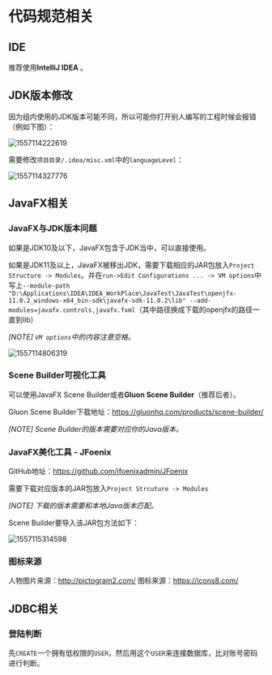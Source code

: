 # 代码规范相关

## IDE

推荐使用**IntelliJ IDEA** 。



## JDK版本修改

因为组内使用的JDK版本可能不同，所以可能你打开别人编写的工程时候会报错（例如下图）：

![1557114222619](https://github.com/Great-Keith/SbockBradingBystem/raw/master/assets/1557114222619.png)

需要修改`项目目录/.idea/misc.xml`中的`languageLevel`：

![1557114327776](https://github.com/Great-Keith/SbockBradingBystem/raw/master/assets/1557114327776.png)



## JavaFX相关

### JavaFX与JDK版本问题

如果是JDK10及以下，JavaFX包含于JDK当中，可以直接使用。

如果是JDK11及以上，JavaFX被移出JDK，需要下载相应的JAR包放入`Project Structure -> Modules`。并在`run->Edit Configurations ... -> VM options`中写上`--module-path "D:\Applications\IDEA\IDEA_WorkPlace\JavaTest\JavaTest\openjfx-11.0.2_windows-x64_bin-sdk\javafx-sdk-11.0.2\lib" --add-modules=javafx.controls,javafx.fxml`（其中路径换成下载的openjfx的路径一直到lib）

*[NOTE] `VM options`中的内容注意空格。*

![1557114806319](https://github.com/Great-Keith/SbockBradingBystem/raw/master/assets/1557114806319.png)



### Scene Builder可视化工具

可以使用JavaFX Scene Builder或者**Gluon Scene Builder**（推荐后者）。

Gluon Scene Builder下载地址：<https://gluonhq.com/products/scene-builder/>

*[NOTE] Scene Builder的版本需要对应你的Java版本。*



### JavaFX美化工具 - JFoenix

GitHub地址：<https://github.com/jfoenixadmin/JFoenix>

需要下载对应版本的JAR包放入`Project Strcuture -> Modules`

*[NOTE] 下载的版本需要和本地Java版本匹配。*

Scene Builder要导入该JAR包方法如下：

![1557115314598](https://github.com/Great-Keith/SbockBradingBystem/raw/master/assets/1557115314598.png)



### 图标来源

人物图片来源：http://pictogram2.com/
图标来源：https://icons8.com/



## JDBC相关

### 登陆判断

先`CREATE`一个拥有低权限的`USER`，然后用这个`USER`来连接数据库，比对账号密码进行判断。